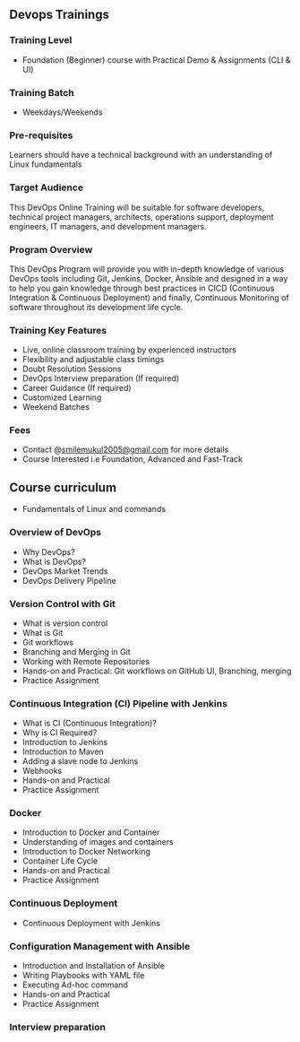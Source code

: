 ## Devops Trainings

### Training Level
- Foundation (Beginner) course with Practical Demo & Assignments (CLI & UI)

### Training Batch
- Weekdays/Weekends

### Pre-requisites
Learners should have a technical background with an understanding of Linux fundamentals

### Target Audience
This DevOps Online Training will be suitable for software developers, technical project managers, architects, operations support, deployment engineers, IT managers, and development managers.

### Program Overview
This DevOps Program will provide you with in-depth knowledge of various DevOps tools including Git, Jenkins, Docker, Ansible and designed in a way to help you gain knowledge through best practices in CICD (Continuous Integration & Continuous Deployment) and finally, Continuous Monitoring of software throughout its development life cycle.

### Training Key Features
- Live, online classroom training by experienced instructors
- Flexibility and adjustable class timings
- Doubt Resolution Sessions
- DevOps Interview preparation (If required)
- Career Guidance (If required)
- Customized Learning
- Weekend Batches

### Fees
- Contact @smilemukul2005@gmail.com for more details
- Course Interested i.e Foundation, Advanced and Fast-Track

## Course curriculum
- Fundamentals of Linux and commands

### Overview of DevOps
- Why DevOps?
- What is DevOps?
- DevOps Market Trends
- DevOps Delivery Pipeline

### Version Control with Git
- What is version control
- What is Git
- Git workflows
- Branching and Merging in Git
- Working with Remote Repositories
- Hands-on and Practical: Git workflows on GitHub UI, Branching, merging
- Practice Assignment

### Continuous Integration (CI) Pipeline with Jenkins
- What is CI (Continuous Integration)?
- Why is CI Required?
- Introduction to Jenkins
- Introduction to Maven
- Adding a slave node to Jenkins
- Webhooks
- Hands-on and Practical
- Practice Assignment

### Docker
- Introduction to Docker and Container
- Understanding of images and containers
- Introduction to Docker Networking
- Container Life Cycle
- Hands-on and Practical
- Practice Assignment

### Continuous Deployment
- Continuous Deployment with Jenkins

### Configuration Management with Ansible
- Introduction and Installation of Ansible
- Writing Playbooks with YAML file
- Executing Ad-hoc command
- Hands-on and Practical
- Practice Assignment

### Interview preparation
